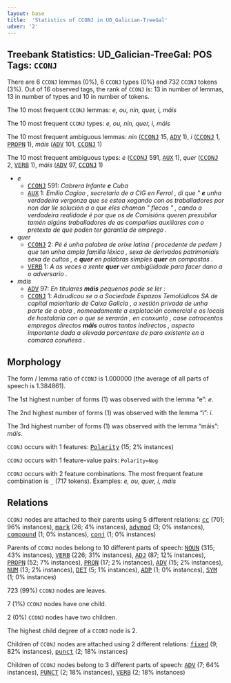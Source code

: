 ```yaml
---
layout: base
title:  'Statistics of CCONJ in UD_Galician-TreeGal'
udver: '2'
---
```


## Treebank Statistics: UD_Galician-TreeGal: POS Tags: `CCONJ`

There are 6 `CCONJ` lemmas (0%), 6 `CCONJ` types (0%) and 732 `CCONJ` tokens (3%).
Out of 16 observed tags, the rank of `CCONJ` is: 13 in number of lemmas, 13 in number of types and 10 in number of tokens.

The 10 most frequent `CCONJ` lemmas: <em>e, ou, nin, quer, i, máis</em>

The 10 most frequent `CCONJ` types:  <em>e, ou, nin, quer, i, máis</em>

The 10 most frequent ambiguous lemmas: <em>nin</em> (<tt><a href="gl_treegal-pos-CCONJ.html">CCONJ</a></tt> 15, <tt><a href="gl_treegal-pos-ADV.html">ADV</a></tt> 1), <em>i</em> (<tt><a href="gl_treegal-pos-CCONJ.html">CCONJ</a></tt> 1, <tt><a href="gl_treegal-pos-PROPN.html">PROPN</a></tt> 1), <em>máis</em> (<tt><a href="gl_treegal-pos-ADV.html">ADV</a></tt> 101, <tt><a href="gl_treegal-pos-CCONJ.html">CCONJ</a></tt> 1)

The 10 most frequent ambiguous types:  <em>e</em> (<tt><a href="gl_treegal-pos-CCONJ.html">CCONJ</a></tt> 591, <tt><a href="gl_treegal-pos-AUX.html">AUX</a></tt> 1), <em>quer</em> (<tt><a href="gl_treegal-pos-CCONJ.html">CCONJ</a></tt> 2, <tt><a href="gl_treegal-pos-VERB.html">VERB</a></tt> 1), <em>máis</em> (<tt><a href="gl_treegal-pos-ADV.html">ADV</a></tt> 97, <tt><a href="gl_treegal-pos-CCONJ.html">CCONJ</a></tt> 1)


* <em>e</em>
  * <tt><a href="gl_treegal-pos-CCONJ.html">CCONJ</a></tt> 591: <em>Cabrera Infante <b>e</b> Cuba</em>
  * <tt><a href="gl_treegal-pos-AUX.html">AUX</a></tt> 1: <em>Emilio Cagiao , secretario de a CIG en Ferrol , di que " <b>e</b> unha verdadeira vergonza que se estea xogando con os traballadores por non dar lle solución a o que eles chaman " flecos " , cando a verdadeira realidade é por que os de Comisións queren prexubilar tamén algúns traballadores de as compañias auxiliares con o pretexto de que poden ter garantía de emprego .</em>
* <em>quer</em>
  * <tt><a href="gl_treegal-pos-CCONJ.html">CCONJ</a></tt> 2: <em>Pé é unha palabra de orixe latina ( procedente de pedem ) que ten unha ampla familia léxica , sexa de derivados patrimoniais sexa de cultos , e <b>quer</b> en palabras simples <b>quer</b> en compostas .</em>
  * <tt><a href="gl_treegal-pos-VERB.html">VERB</a></tt> 1: <em>A as veces a xente <b>quer</b> ver ambigüidade para facer dano a o adversario .</em>
* <em>máis</em>
  * <tt><a href="gl_treegal-pos-ADV.html">ADV</a></tt> 97: <em>En titulares <b>máis</b> pequenos pode se ler :</em>
  * <tt><a href="gl_treegal-pos-CCONJ.html">CCONJ</a></tt> 1: <em>Adxudicou se a a Sociedade Espazos Temolúdicos SA de capital maioritario de Caixa Galicia , a xestión privada de unha parte de a obra , nomeadamente a explotación comercial e os locais de hostalaría con o que se xerarán , en conxunto , case catrocentos empregos directos <b>máis</b> outros tantos indirectos , aspecto importante dada a elevada porcentaxe de paro existente en a comarca coruñesa .</em>

## Morphology

The form / lemma ratio of `CCONJ` is 1.000000 (the average of all parts of speech is 1.384861).

The 1st highest number of forms (1) was observed with the lemma “e”: <em>e</em>.

The 2nd highest number of forms (1) was observed with the lemma “i”: <em>i</em>.

The 3rd highest number of forms (1) was observed with the lemma “máis”: <em>máis</em>.

`CCONJ` occurs with 1 features: <tt><a href="gl_treegal-feat-Polarity.html">Polarity</a></tt> (15; 2% instances)

`CCONJ` occurs with 1 feature-value pairs: `Polarity=Neg`

`CCONJ` occurs with 2 feature combinations.
The most frequent feature combination is `_` (717 tokens).
Examples: <em>e, ou, quer, i, máis</em>


## Relations

`CCONJ` nodes are attached to their parents using 5 different relations: <tt><a href="gl_treegal-dep-cc.html">cc</a></tt> (701; 96% instances), <tt><a href="gl_treegal-dep-mark.html">mark</a></tt> (26; 4% instances), <tt><a href="gl_treegal-dep-advmod.html">advmod</a></tt> (3; 0% instances), <tt><a href="gl_treegal-dep-compound.html">compound</a></tt> (1; 0% instances), <tt><a href="gl_treegal-dep-conj.html">conj</a></tt> (1; 0% instances)

Parents of `CCONJ` nodes belong to 10 different parts of speech: <tt><a href="gl_treegal-pos-NOUN.html">NOUN</a></tt> (315; 43% instances), <tt><a href="gl_treegal-pos-VERB.html">VERB</a></tt> (226; 31% instances), <tt><a href="gl_treegal-pos-ADJ.html">ADJ</a></tt> (87; 12% instances), <tt><a href="gl_treegal-pos-PROPN.html">PROPN</a></tt> (52; 7% instances), <tt><a href="gl_treegal-pos-PRON.html">PRON</a></tt> (17; 2% instances), <tt><a href="gl_treegal-pos-ADV.html">ADV</a></tt> (15; 2% instances), <tt><a href="gl_treegal-pos-NUM.html">NUM</a></tt> (13; 2% instances), <tt><a href="gl_treegal-pos-DET.html">DET</a></tt> (5; 1% instances), <tt><a href="gl_treegal-pos-ADP.html">ADP</a></tt> (1; 0% instances), <tt><a href="gl_treegal-pos-SYM.html">SYM</a></tt> (1; 0% instances)

723 (99%) `CCONJ` nodes are leaves.

7 (1%) `CCONJ` nodes have one child.

2 (0%) `CCONJ` nodes have two children.

The highest child degree of a `CCONJ` node is 2.

Children of `CCONJ` nodes are attached using 2 different relations: <tt><a href="gl_treegal-dep-fixed.html">fixed</a></tt> (9; 82% instances), <tt><a href="gl_treegal-dep-punct.html">punct</a></tt> (2; 18% instances)

Children of `CCONJ` nodes belong to 3 different parts of speech: <tt><a href="gl_treegal-pos-ADV.html">ADV</a></tt> (7; 64% instances), <tt><a href="gl_treegal-pos-PUNCT.html">PUNCT</a></tt> (2; 18% instances), <tt><a href="gl_treegal-pos-VERB.html">VERB</a></tt> (2; 18% instances)

